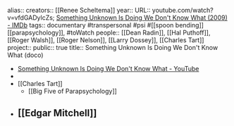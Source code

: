 alias::
creators:: [[Renee Scheltema]]
year:: 
URL:: youtube.com/watch?v=vfdGADylcZs; [Something Unknown Is Doing We Don't Know What (2009) - IMDb](https://www.imdb.com/title/tt1427947/)
tags:: documentary #transpersonal #psi #[[spoon bending]] [[parapsychology]], #toWatch 
people:: [[Dean Radin]], [[Hal Puthoff]], [[Roger Walsh]], [[Roger Nelson]], [[Larry Dossey]], [[Charles Tart]]
project::
public:: true
title:: Something Unknown Is Doing We Don't Know What (doco)

- [Something Unknown Is Doing We Don't Know What - YouTube](https://www.youtube.com/watch?v=vfdGADylcZs)
-
- [[Charles Tart]]
	- [[Big Five of Parapsychology]]
- [[Edgar Mitchell]]
	-